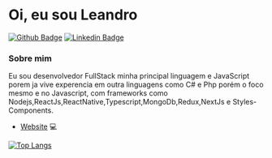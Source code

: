 # Oi, eu sou Leandro 

[![Github Badge](https://img.shields.io/badge/-Github-000?style=flat-square&logo=Github&logoColor=white&link=https://github.com/LeandKa)](https://github.com/LeandKa)
[![Linkedin Badge](https://img.shields.io/badge/-LinkedIn-blue?style=flat-square&logo=Linkedin&logoColor=white&link=https://www.linkedin.com/in/leandro-cavalcanti-8a3a0592/)](https://www.linkedin.com/in/leandro-cavalcanti-8a3a0592/)



### Sobre mim
Eu sou desenvolvedor FullStack minha principal linguagem e JavaScript porem ja vive experencia em outra linguagens como C# e Php porém o foco mesmo e no Javascript, com frameworks como Nodejs,ReactJs,ReactNative,Typescript,MongoDb,Redux,NextJs e Styles-Components.

- [Website](https://portfolio-vercel-blue.vercel.app/) 💻 

[![Top Langs](https://github-readme-stats.vercel.app/api/top-langs/?username=LeandKa&layout=compact)](https://github.com/anuraghazra/github-readme-stats)

